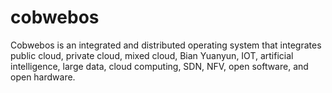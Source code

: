 # cobwebos
Cobwebos is an integrated and distributed operating system that integrates public cloud, private cloud, mixed cloud, Bian Yuanyun, IOT, artificial intelligence, large data, cloud computing, SDN, NFV, open software, and open hardware.
